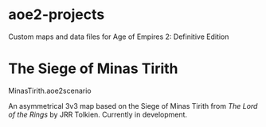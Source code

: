 # aoe2-projects
Custom maps and data files for Age of Empires 2: Definitive Edition

# The Siege of Minas Tirith 

MinasTirith.aoe2scenario

An asymmetrical 3v3 map based on the Siege of Minas Tirith from *The Lord of the Rings* by JRR Tolkien. Currently in development.
